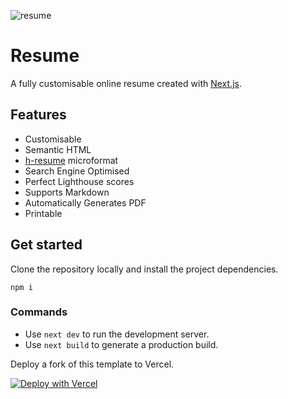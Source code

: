 ![resume](https://user-images.githubusercontent.com/30879081/138473536-f2dc5472-cc1b-4ee1-9c0a-b1ab8fcdbb0d.jpeg)

# Resume

A fully customisable online resume created with [Next.js](https://nextjs.org/).

## Features

* Customisable
* Semantic HTML
* [h-resume](http://microformats.org/wiki/h-resume) microformat
* Search Engine Optimised
* Perfect Lighthouse scores
* Supports Markdown
* Automatically Generates PDF
* Printable

## Get started

Clone the repository locally and install the project dependencies.

````shell script
npm i
````

### Commands

- Use `next dev` to run the development server.
- Use `next build` to generate a production build.

Deploy a fork of this template to Vercel.

[![Deploy with Vercel](https://vercel.com/button)](https://vercel.com/new/clone?repository-url=https%3A%2F%2Fgithub.com%2Fr-freeman%2Fresume)
